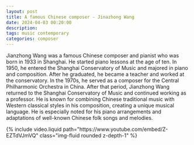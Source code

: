 ```yaml
---
layout: post
title: A famous Chinese composer - Jinazhong Wang
date: 2024-04-03 00:20:00
description: 
tags: music contemporary
categories: composer
---
```


Jianzhong Wang was a famous Chinese composer and pianist who was born in 1933 in Shanghai. He started piano lessons at the age of ten. In 1950, he entered the Shanghai Conservatory of Music and majored in piano and composition. After he graduated, he became a teacher and worked at the conservatory. In the 1970s, he served as a composer for the Central Philharmonic Orchestra in China. After that period, Jianzhong Wang returned to the Shanghai Conservatory of Music and continued working as a professor. He is known for combining Chinese traditional music with Western classical styles in his composition, creating a unique musical language. He is especially noted for his piano arrangements and adaptations of well-known Chinese folk songs and melodies. 

<div class="row mt-3">
    <div class="col-sm mt-3 mt-md-0">
        {% include video.liquid path="https://www.youtube.com/embed/Z-EZTdVJmVQ" class="img-fluid rounded z-depth-1" %}
    </div>
</div>

